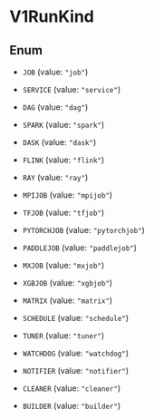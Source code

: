 

# V1RunKind

## Enum


* `JOB` (value: `"job"`)

* `SERVICE` (value: `"service"`)

* `DAG` (value: `"dag"`)

* `SPARK` (value: `"spark"`)

* `DASK` (value: `"dask"`)

* `FLINK` (value: `"flink"`)

* `RAY` (value: `"ray"`)

* `MPIJOB` (value: `"mpijob"`)

* `TFJOB` (value: `"tfjob"`)

* `PYTORCHJOB` (value: `"pytorchjob"`)

* `PADDLEJOB` (value: `"paddlejob"`)

* `MXJOB` (value: `"mxjob"`)

* `XGBJOB` (value: `"xgbjob"`)

* `MATRIX` (value: `"matrix"`)

* `SCHEDULE` (value: `"schedule"`)

* `TUNER` (value: `"tuner"`)

* `WATCHDOG` (value: `"watchdog"`)

* `NOTIFIER` (value: `"notifier"`)

* `CLEANER` (value: `"cleaner"`)

* `BUILDER` (value: `"builder"`)



